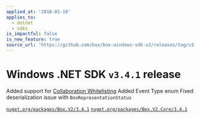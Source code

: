 ```yaml
---
applied_at: '2018-01-10'
applies_to:
  - dotnet
  - sdks
is_impactful: false
is_new_feature: true
source_url: 'https://github.com/box/box-windows-sdk-v2/releases/tag/v3.4.1'
---
```

# Windows .NET SDK `v3.4.1` release

Added support for [Collaboration Whitelisting](https://developer.box.com/v2.0/reference#collaboration-whitelist-object)
Added Event Type enum
Fixed deserialization issue with `BoxRepresentationStatus`

[`nuget.org/packages/Box.V2/3.4.1`](https://www.nuget.org/packages/Box.V2/3.4.1)
[`nuget.org/packages/Box.V2.Core/3.4.1`](https://www.nuget.org/packages/Box.V2.Core/3.4.1)